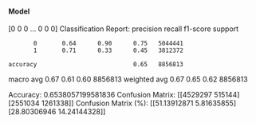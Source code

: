 #### Model
[0 0 0 ... 0 0 0]
Classification Report:
              precision    recall  f1-score   support

           0       0.64      0.90      0.75   5044441
           1       0.71      0.33      0.45   3812372

    accuracy                           0.65   8856813
   macro avg       0.67      0.61      0.60   8856813
weighted avg       0.67      0.65      0.62   8856813

Accuracy: 0.6538057199581836
Confusion Matrix:
[[4529297  515144]
 [2551034 1261338]]
Confusion Matrix (%):
[[51.13912871  5.81635855]
 [28.80306946 14.24144328]]
